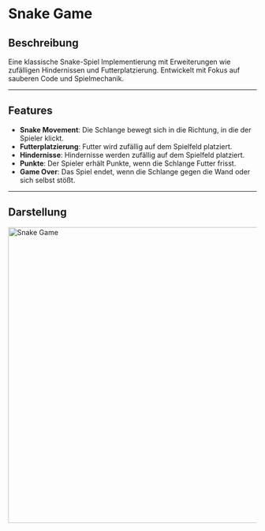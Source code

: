 # Snake Game

## Beschreibung

Eine klassische Snake-Spiel Implementierung mit Erweiterungen wie zufälligen Hindernissen und Futterplatzierung. Entwickelt mit Fokus auf sauberen Code und Spielmechanik.

---

## Features

- **Snake Movement**: Die Schlange bewegt sich in die Richtung, in die der Spieler klickt.
- **Futterplatzierung**: Futter wird zufällig auf dem Spielfeld platziert.
- **Hindernisse**: Hindernisse werden zufällig auf dem Spielfeld platziert.
- **Punkte**: Der Spieler erhält Punkte, wenn die Schlange Futter frisst.
- **Game Over**: Das Spiel endet, wenn die Schlange gegen die Wand oder sich selbst stößt.
---
## Darstellung
<img src="../../../ftmahringer-portfolio/docs/markdowns/images/snakeGameIMG.png" alt="Snake Game" width="600">
